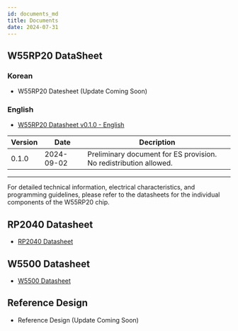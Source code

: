 ```yaml
---
id: documents_md
title: Documents
date: 2024-07-31
---
```


## W55RP20 DataSheet

### Korean
- W55RP20 Datesheet (Update Coming Soon)

### English
- <a href = "/img/products/w55rp20/W55RP20_ds_v010e.pdf" target ="_blank">W55RP20 Datasheet v0.1.0 - English</a>

| Version | Date      | Decription                                                                                                               |
| ------- | --------- | ------------------------------------------------------------------------------------------------------------------------ |
| 0.1.0 | 2024-09-02 |   Preliminary document for ES provision. No redistribution allowed.                                                                                                       |

-------------------
For detailed technical information, electrical characteristics, and programming guidelines, please refer to the datasheets for the individual components of the W55RP20 chip.
## RP2040 Datasheet
- [RP2040 Datasheet](https://www.raspberrypi.com/documentation/microcontrollers/rp2040.html#documentation)

## W5500 Datasheet
- [W5500 Datasheet](https://docs.wiznet.io/Product/iEthernet/W5500/datasheet)



## Reference Design
  - Reference Design (Update Coming Soon)

